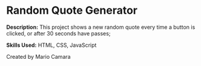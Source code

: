 # Random Quote Generator 

**Description:** This project shows a new random quote every time a button is clicked, or after 30 seconds have passes;

**Skills Used:** HTML, CSS, JavaScript

Created by Mario Camara
